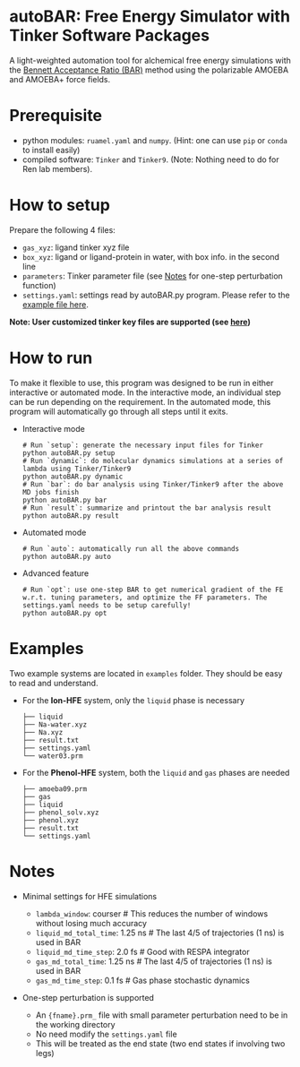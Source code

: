 
# autoBAR: Free Energy Simulator with Tinker Software Packages 

A light-weighted automation tool for alchemical free energy simulations with the [Bennett Acceptance Ratio (BAR)](https://en.wikipedia.org/wiki/Bennett_acceptance_ratio) method using the polarizable AMOEBA and AMOEBA+ force fields.

# Prerequisite
- python modules: `ruamel.yaml` and `numpy`. (Hint: one can use `pip` or `conda` to install easily)
- compiled software: `Tinker` and `Tinker9`. (Note: Nothing need to do for Ren lab members).

# How to setup 

Prepare the following 4 files:
* `gas_xyz`: ligand tinker xyz file
* `box_xyz`: ligand or ligand-protein in water, with box info. in the second line
* `parameters`: Tinker parameter file (see [Notes](#notes) for one-step perturbation function)
* `settings.yaml`: settings read by autoBAR.py program. Please refer to the [example file here](https://github.com/leucinw/autoBAR/blob/main/dat/settings.yaml).

__Note: User customized tinker key files are supported (see [here](https://github.com/leucinw/autoBAR/blob/main/dat/settings.yaml))__

# How to run 

To make it flexible to use, this program was designed to be run in either interactive or automated mode. 
In the interactive mode, an individual step can be run depending on the requirement. 
In the automated mode, this program will automatically go through all steps until it exits.

* Interactive mode
  ```shell
  # Run `setup`: generate the necessary input files for Tinker
  python autoBAR.py setup
  # Run `dynamic`: do molecular dynamics simulations at a series of lambda using Tinker/Tinker9
  python autoBAR.py dynamic
  # Run `bar`: do bar analysis using Tinker/Tinker9 after the above MD jobs finish
  python autoBAR.py bar
  # Run `result`: summarize and printout the bar analysis result
  python autoBAR.py result
  ```
* Automated mode
  ```shell
  # Run `auto`: automatically run all the above commands
  python autoBAR.py auto
  ```
* Advanced feature
	```shell
	# Run `opt`: use one-step BAR to get numerical gradient of the FE w.r.t. tuning parameters, and optimize the FF parameters. The settings.yaml needs to be setup carefully!
	python autoBAR.py opt
	```

# Examples

Two example systems are located in `examples` folder. They should be easy to read and understand.

* For the __Ion-HFE__ system, only the `liquid` phase is necessary
	```
	├── liquid
	├── Na-water.xyz
	├── Na.xyz
	├── result.txt
	├── settings.yaml
	└── water03.prm
	```

* For the __Phenol-HFE__ system, both the `liquid` and `gas` phases are needed
	```
	├── amoeba09.prm
	├── gas
	├── liquid
	├── phenol_solv.xyz
	├── phenol.xyz
	├── result.txt
	└── settings.yaml
	```

# Notes

* Minimal settings for HFE simulations
  * `lambda_window`: courser # This reduces the number of windows without losing much accuracy
  * `liquid_md_total_time`: 1.25 ns # The last 4/5 of trajectories (1 ns) is used in BAR
  * `liquid_md_time_step`: 2.0 fs # Good with RESPA integrator
  * `gas_md_total_time`: 1.25 ns # The last 4/5 of trajectories (1 ns) is used in BAR
  * `gas_md_time_step`: 0.1 fs # Gas phase stochastic dynamics

* One-step perturbation is supported 
  * An `{fname}.prm_` file with small parameter perturbation need to be in the working directory
  * No need modify the `settings.yaml` file
  * This will be treated as the end state (two end states if involving two legs)
